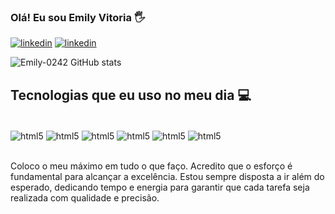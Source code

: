 
### Olá! Eu sou Emily Vitoria 🖐️

[![linkedin](https://img.shields.io/badge/LinkedIn-0077B5?style=for-the-badge&logo=linkedin&logoColor=white)](https://linkedin.com/in/emily-vitoria-queiroz-vieira-)
[![linkedin](https://img.shields.io/badge/Instagram-E4405F?style=for-the-badge&logo=instagram&logoColor=white)](https://www.instagram.com/emily_viih_13)

![Emily-0242 GitHub stats](https://github-readme-stats.vercel.app/api?username=Emily-0242&show_icons=true&theme=radical)

## Tecnologias que eu uso no meu dia 💻

<div style="display: inline_block"><br/>
<img align="center" alt="html5"src="https://img.shields.io/badge/PHP-777BB4?style=for-the-badge&logo=php&logoColor=white"/>
<img align="center" alt="html5"src="https://img.shields.io/badge/JavaScript-F7DF1E?style=for-the-badge&logo=javascript&logoColor=black"/>
<img align="center" alt="html5"src="https://img.shields.io/badge/CSS3-1572B6?style=for-the-badge&logo=css3&logoColor=white"/>
<img align="center" alt="html5"src="https://img.shields.io/badge/HTML5-E34F26?style=for-the-badge&logo=html5&logoColor=white"/>
<img align="center" alt="html5"src="https://img.shields.io/badge/React-20232A?style=for-the-badge&logo=react&logoColor=61DAFB"/>
<img align="center" alt="html5"src="https://img.shields.io/badge/Node.js-43853D?style=for-the-badge&logo=node.js&logoColor=white"/>
</div><br/>

Coloco o meu máximo em tudo o que faço. Acredito que o esforço é fundamental para alcançar a excelência. Estou sempre disposta a ir além do esperado, dedicando tempo e energia para garantir que cada tarefa seja realizada com qualidade e precisão.

